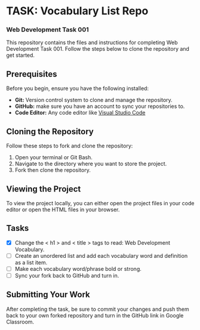 # TASK: Vocabulary List Repo
### Web Development Task 001

This repository contains the files and instructions for completing Web Development Task 001. Follow the steps below to clone the repository and get started.

## Prerequisites

Before you begin, ensure you have the following installed:

- **Git:** Version control system to clone and manage the repository.
- **GitHub:** make sure you have an account to sync your repositories to.
- **Code Editor:** Any code editor like [Visual Studio Code](https://code.visualstudio.com/)

## Cloning the Repository

Follow these steps to fork and clone the repository:

1. Open your terminal or Git Bash.
2. Navigate to the directory where you want to store the project.
3. Fork then clone the repository.

## Viewing the Project

To view the project locally, you can either open the project files in your code editor or open the HTML files in your browser.

## Tasks

- [X] Change the < h1 > and < title > tags to read: Web Development Vocabulary.
- [ ] Create an unordered list and add each vocabulary word and definition as a list item.
- [ ] Make each vocabulary word/phrase bold or strong.
- [ ] Sync your fork back to GitHub and turn in.

## Submitting Your Work

After completing the task, be sure to commit your changes and push them back to your own forked repository and turn in the GitHub link in Google Classroom.
